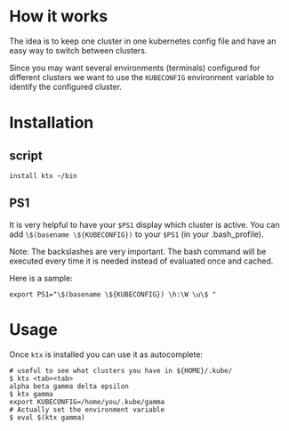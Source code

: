 # How it works

The idea is to keep one cluster in one kubernetes config file and have an easy way to switch between clusters.

Since you may want several environments (terminals) configured for different clusters we want to use the `KUBECONFIG` environment variable to identify the configured cluster.

# Installation

## script

    install ktx ~/bin

## PS1

It is very helpful to have your `$PS1` display which cluster is active. You can add `\$(basename \${KUBECONFIG})` to your `$PS1` (in your .bash_profile).

Note: The backslashes are very important. The bash command will be executed every time it is needed instead of evaluated once and cached.

Here is a sample:

    export PS1="\$(basename \${KUBECONFIG}) \h:\W \u\$ "

# Usage

Once `ktx` is installed you can use it as autocomplete:

    # useful to see what clusters you have in ${HOME}/.kube/
    $ ktx <tab><tab>
    alpha beta gamma delta epsilon
    $ ktx gamma
    export KUBECONFIG=/home/you/.kube/gamma
    # Actually set the environment variable
    $ eval $(ktx gamma)
